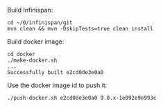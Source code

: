 Build Infinispan:

    cd ~/0/infinispan/git
    mvn clean && mvn -DskipTests=true clean install

Build docker image:

    cd docker
    ./make-docker.sh
    ...
    Successfully built e2cd0de3e0a0
    
Use the docker image id to push it:
 
    ./push-docker.sh e2cd0de3e0a0 9.0.x-1e092e9e993c 
